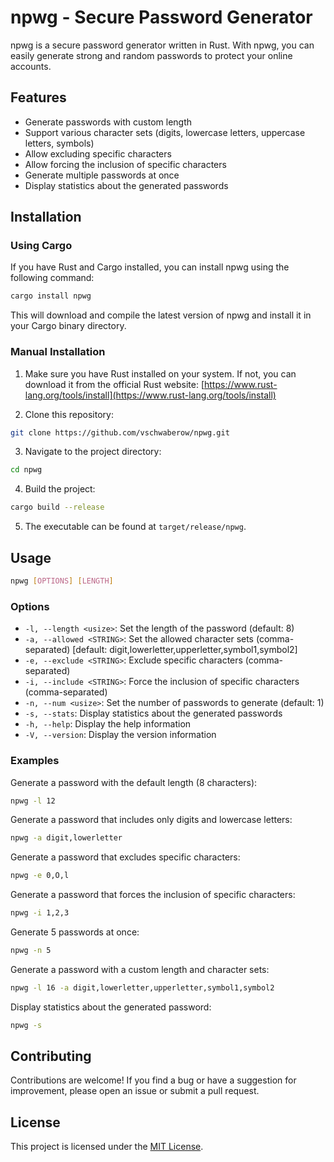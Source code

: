 # npwg - Secure Password Generator

npwg is a secure password generator written in Rust. With npwg, you can easily generate strong and random passwords to protect your online accounts.

## Features

- Generate passwords with custom length
- Support various character sets (digits, lowercase letters, uppercase letters, symbols)
- Allow excluding specific characters
- Allow forcing the inclusion of specific characters
- Generate multiple passwords at once
- Display statistics about the generated passwords

## Installation

### Using Cargo

If you have Rust and Cargo installed, you can install npwg using the following command:

```sh
cargo install npwg
```

This will download and compile the latest version of npwg and install it in your Cargo binary directory.

### Manual Installation

1. Make sure you have Rust installed on your system. If not, you can download it from the official Rust website: [https://www.rust-lang.org/tools/install](https://www.rust-lang.org/tools/install)

2. Clone this repository:

```sh
git clone https://github.com/vschwaberow/npwg.git
```
3. Navigate to the project directory:

```sh
cd npwg
```

4. Build the project:

```sh
cargo build --release
```

5. The executable can be found at `target/release/npwg`.

## Usage

```sh
npwg [OPTIONS] [LENGTH]
```

### Options

- `-l, --length <usize>`: Set the length of the password (default: 8)
- `-a, --allowed <STRING>`: Set the allowed character sets (comma-separated) [default: digit,lowerletter,upperletter,symbol1,symbol2]
- `-e, --exclude <STRING>`: Exclude specific characters (comma-separated)
- `-i, --include <STRING>`: Force the inclusion of specific characters (comma-separated)
- `-n, --num <usize>`: Set the number of passwords to generate (default: 1)
- `-s, --stats`: Display statistics about the generated passwords
- `-h, --help`: Display the help information
- `-V, --version`: Display the version information

### Examples

Generate a password with the default length (8 characters):

```sh
npwg -l 12
```

Generate a password that includes only digits and lowercase letters:

```sh
npwg -a digit,lowerletter
```

Generate a password that excludes specific characters:

```sh
npwg -e 0,O,l
```

Generate a password that forces the inclusion of specific characters:

```sh
npwg -i 1,2,3
```
Generate 5 passwords at once:

```sh
npwg -n 5
```

Generate a password with a custom length and character sets:

```sh
npwg -l 16 -a digit,lowerletter,upperletter,symbol1,symbol2
```

Display statistics about the generated password:

```sh
npwg -s
```

## Contributing

Contributions are welcome! If you find a bug or have a suggestion for improvement, please open an issue or submit a pull request.

## License

This project is licensed under the [MIT License](LICENSE).



